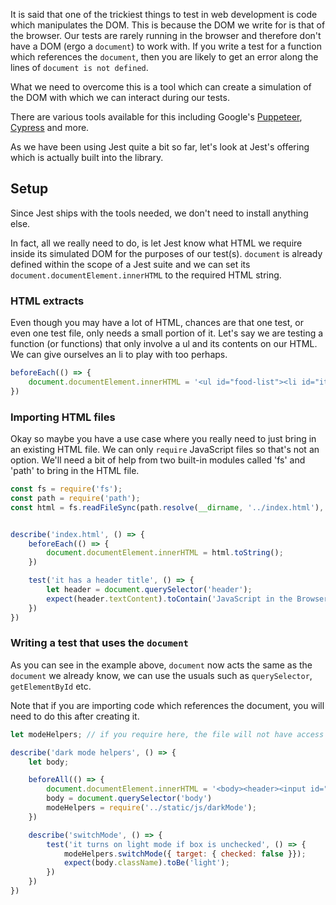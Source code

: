It is said that one of the trickiest things to test in web development is code which manipulates the DOM. This is because the DOM we write for is that of the browser. Our tests are rarely running in the browser and therefore don't have a DOM (ergo a `document`) to work with. If you write a test for a function which references the `document`, then you are likely to get an error along the lines of `document is not defined`.

What we need to overcome this is a tool which can create a simulation of the DOM with which we can interact during our tests.

There are various tools available for this including Google's [Puppeteer](https://developers.google.com/web/tools/puppeteer), [Cypress](https://www.cypress.io/) and more.

As we have been using Jest quite a bit so far, let's look at Jest's offering which is actually built into the library.

## Setup
Since Jest ships with the tools needed, we don't need to install anything else.

In fact, all we really need to do, is let Jest know what HTML we require inside its simulated DOM for the purposes of our test(s). `document` is already defined within the scope of a Jest suite and we can set its `document.documentElement.innerHTML` to the required HTML string.


### HTML extracts
Even though you may have a lot of HTML, chances are that one test, or even one test file, only needs a small portion of it. Let's say we are testing a function (or functions) that only involve a ul and its contents on our HTML. We can give ourselves an li to play with too perhaps.

```js
beforeEach(() => {
    document.documentElement.innerHTML = '<ul id="food-list"><li id="item-1">tacos<span data-item-id="1">x</span></li></ul>';
})
```

### Importing HTML files
Okay so maybe you have a use case where you really need to just bring in an existing HTML file. We can only `require` JavaScript files so that's not an option. We'll need a bit of help from two built-in modules called 'fs' and 'path' to bring in the HTML file.

```js
const fs = require('fs');
const path = require('path');
const html = fs.readFileSync(path.resolve(__dirname, '../index.html'), 'utf8');


describe('index.html', () => {
    beforeEach(() => {
        document.documentElement.innerHTML = html.toString();
    })

    test('it has a header title', () => {
        let header = document.querySelector('header');
        expect(header.textContent).toContain('JavaScript in the Browser');
    })
})
```

### Writing a test that uses the `document`
As you can see in the example above, `document` now acts the same as the `document` we already know, we can use the usuals such as `querySelector`, `getElementById` etc.

Note that if you are importing code which references the document, you will need to do this after creating it.
```js
let modeHelpers; // if you require here, the file will not have access to `document`

describe('dark mode helpers', () => {
    let body;

    beforeAll(() => {
        document.documentElement.innerHTML = '<body><header><input id="dark-mode"></header>'
        body = document.querySelector('body')
        modeHelpers = require('../static/js/darkMode');
    })

    describe('switchMode', () => {
        test('it turns on light mode if box is unchecked', () => {
            modeHelpers.switchMode({ target: { checked: false }});
            expect(body.className).toBe('light');
        })
    })
})

```